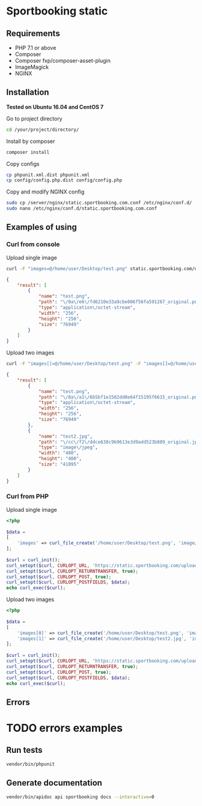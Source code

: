 # Sportbooking static

## Requirements

- PHP 7.1 or above
- Composer
- Composer fxp/composer-asset-plugin
- ImageMagick
- NGINX

## Installation
**Tested on Ubuntu 16.04 and CentOS 7**

Go to project directory
```bash
cd /your/project/directory/
```

Install by composer
```bash
composer install
```

Copy configs
```bash
cp phpunit.xml.dist phpunit.xml
cp config/config.php.dist config/config.php
```

Copy and modify NGINX config
```bash
sudo cp /server/nginx/static.sportbooking.com.conf /etc/nginx/conf.d/
sudo nano /etc/nginx/conf.d/static.sportbooking.com.conf
```

## Examples of using

### Curl from console

Upload single image
```bash
curl -F "images=@/home/user/Desktop/test.png" static.sportbooking.com/upload-images
```
```json
{
    "result": [
        {
            "name": "test.png",
            "path": "\/0a\/e6\/fd6210e33a9cbe006f56fa591267_original.png",
            "type": "application\/octet-stream",
            "width": "256",
            "height": "256",
            "size": "76949"
        }
    ]
}
```

Upload two images
```bash
curl -F "images[]=@/home/user/Desktop/test.png" -F "images[]=@/home/user/Desktop/test2.jpg" static.sportbooking.com/upload-images
```
```json
{
    "result": [
        {
            "name": "test.png",
            "path": "\/8a\/a1\/6b5bf1e1582dd0e64f15195f6615_original.png",
            "type": "application\/octet-stream",
            "width": "256",
            "height": "256",
            "size": "76949"
        },
        {
            "name": "test2.jpg",
            "path": "\/cc\/f2\/ddce638c9b9613e3d9add523b889_original.jpg",
            "type": "image\/jpeg",
            "width": "400",
            "height": "400",
            "size": "41095"
        }
    ]
}
```

### Curl from PHP

Upload single image
```php
<?php
    
$data = 
[
    'images' => curl_file_create('/home/user/Desktop/test.png', 'image/png')
];
    
$curl = curl_init();
curl_setopt($curl, CURLOPT_URL, 'https://static.sportbooking.com/upload-images');
curl_setopt($curl, CURLOPT_RETURNTRANSFER, true);
curl_setopt($curl, CURLOPT_POST, true);
curl_setopt($curl, CURLOPT_POSTFIELDS, $data);
echo curl_exec($curl);
```

Upload two images
```php
<?php
    
$data = 
[
    'images[0]' => curl_file_create('/home/user/Desktop/test.png', 'image/png'),
    'images[1]' => curl_file_create('/home/user/Desktop/test2.jpg', 'image/jpg')
];
    
$curl = curl_init();
curl_setopt($curl, CURLOPT_URL, 'https://static.sportbooking.com/upload-images');
curl_setopt($curl, CURLOPT_RETURNTRANSFER, true);
curl_setopt($curl, CURLOPT_POST, true);
curl_setopt($curl, CURLOPT_POSTFIELDS, $data);
echo curl_exec($curl);
```

## Errors
# TODO errors examples

## Run tests
```bash
vendor/bin/phpunit
```

## Generate documentation
```bash
vendor/bin/apidoc api sportbooking docs --interactive=0
```